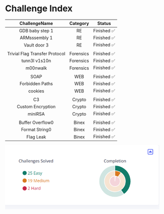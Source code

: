 # Challenge Index

| ChallengeName                  | Category  | Status       |
|:------------------------------:|:---------:|:------------:|
| GDB baby step 1                | RE        | Finished ✅  |
| ARMsssembly 1                  | RE        | Finished ✅  |
| Vault door 3                   | RE        | Finished ✅ |
|                                |           |              |
| Trivial Flag Transfer Protocol | Forensics | Finished ✅  |
| tunn3l v1s10n                  | Forensics | Finished ✅  |
| m00nwalk                       | Forensics | Finished ✅  |
|                                |           |              |
| SOAP                           | WEB       | Finished ✅  |
| Forbidden Paths                | WEB       | Finished ✅  |
| cookies                        | WEB       | Finished ✅  |
|                                |           |              |
| C3                             | Crypto    | Finished ✅  |
| Custom Encryption              | Crypto    | Finished ✅  |
| miniRSA                        | Crypto    | Finished ✅  |
|                                |           |              |
| Buffer Overflow0               | Binex     | Finished ✅  |
| Format String0                 | Binex     | Finished ✅  |
| Flag Leak                      | Binex     | Finished ✅  |

![Pico_Ctf_progress](pico_ctf_progress.png)
